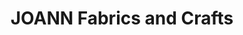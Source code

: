 ---
title: "JOANN Fabrics and Crafts"
url: /torrington-plaza/joann-fabrics-and-crafts/
shop: Basteln
---